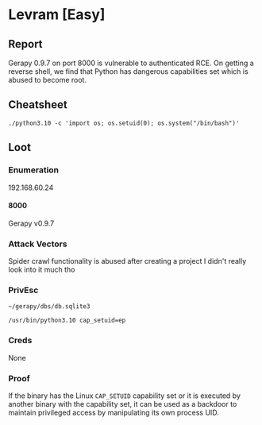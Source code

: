 # Levram \[Easy]

## Report

Gerapy 0.9.7 on port 8000 is vulnerable to authenticated RCE. On getting a reverse shell, we find that Python has dangerous capabilities set which is abused to become root.

## Cheatsheet

```
./python3.10 -c 'import os; os.setuid(0); os.system("/bin/bash")'
```

## Loot

### Enumeration

192.168.60.24

#### 8000

Gerapy v0.9.7

### Attack Vectors

Spider crawl functionality is abused after creating a project I didn't really look into it much tho

### PrivEsc

`~/gerapy/dbs/db.sqlite3`

`/usr/bin/python3.10 cap_setuid=ep`

### Creds

None

### Proof

If the binary has the Linux `CAP_SETUID` capability set or it is executed by another binary with the capability set, it can be used as a backdoor to maintain privileged access by manipulating its own process UID.
